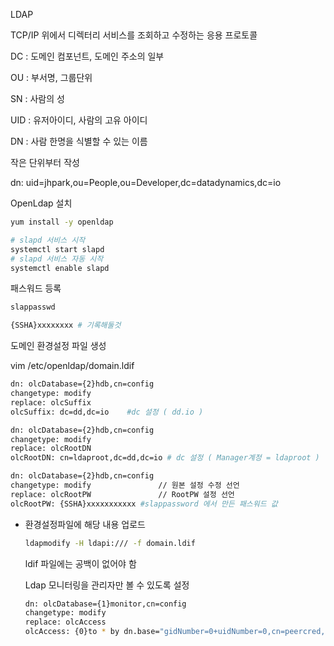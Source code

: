 LDAP

TCP/IP 위에서 디렉터리 서비스를 조회하고 수정하는 응용 프로토콜



DC : 도메인 컴포넌트, 도메인 주소의 일부

OU : 부서명, 그룹단위

SN : 사람의 성

UID :  유저아이디,  사람의 고유 아이디

DN : 사람 한명을 식별할 수 있는 이름 



 작은 단위부터 작성

dn: uid=jhpark,ou=People,ou=Developer,dc=datadynamics,dc=io



OpenLdap 설치

```bash
yum install -y openldap
```

```bash
# slapd 서비스 시작
systemctl start slapd
# slapd 서비스 자동 시작
systemctl enable slapd
```

패스워드 등록

```bash
slappasswd

{SSHA}xxxxxxxx # 기록해둘것
```

도메인 환경설정 파일 생성

vim /etc/openldap/domain.ldif

```bash
dn: olcDatabase={2}hdb,cn=config
changetype: modify
replace: olcSuffix
olcSuffix: dc=dd,dc=io    #dc 설정 ( dd.io ) 

dn: olcDatabase={2}hdb,cn=config               
changetype: modify
replace: olcRootDN
olcRootDN: cn=ldaproot,dc=dd,dc=io # dc 설정 ( Manager계정 = ldaproot ) 

dn: olcDatabase={2}hdb,cn=config
changetype: modify               // 원본 설정 수정 선언
replace: olcRootPW               // RootPW 설정 선언
olcRootPW: {SSHA}xxxxxxxxxxx #slappassword 에서 만든 패스워드 값 
```

- 환경설정파일에 해당 내용 업로드

  ```bash
  ldapmodify -H ldapi:/// -f domain.ldif
  ```

  ldif 파일에는 공백이 없어야 함

  

  Ldap 모니터링을 관리자만 볼 수 있도록 설정

  ```bash
  dn: olcDatabase={1}monitor,cn=config
  changetype: modify
  replace: olcAccess
  olcAccess: {0}to * by dn.base="gidNumber=0+uidNumber=0,cn=peercred,cn=external,cn=auth" read by dn.base="cn=ldaproot,dc=dd,dc=io" read by * none
  ```

  